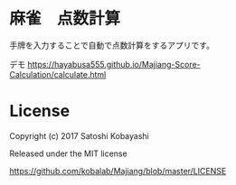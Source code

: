 # 麻雀　点数計算
手牌を入力することで自動で点数計算をするアプリです。

デモ
https://hayabusa555.github.io/Majiang-Score-Calculation/calculate.html

# License
Copyright (c) 2017 Satoshi Kobayashi

Released under the MIT license

https://github.com/kobalab/Majiang/blob/master/LICENSE
